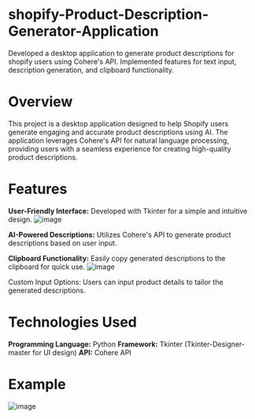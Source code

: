 # shopify-Product-Description-Generator-Application
Developed a desktop application to generate product  descriptions for shopify users using Cohere's API. Implemented  features for text input, description generation, and clipboard  functionality.

# Overview
This project is a desktop application designed to help Shopify users generate engaging and accurate product descriptions using AI. The application leverages Cohere's API for natural language processing, providing users with a seamless experience for creating high-quality product descriptions.

# Features
**User-Friendly Interface:** Developed with Tkinter for a simple and intuitive design.
![image](https://github.com/user-attachments/assets/f8657a82-f1a5-45c1-bf06-034b30650217)

**AI-Powered Descriptions:** Utilizes Cohere's API to generate product descriptions based on user input.

**Clipboard Functionality:** Easily copy generated descriptions to the clipboard for quick use.
![image](https://github.com/user-attachments/assets/84e18ce0-37e3-48f2-8795-4f40d236453e)

Custom Input Options: Users can input product details to tailor the generated descriptions.

# Technologies Used
**Programming Language:** Python
**Framework:** Tkinter (Tkinter-Designer-master for UI design)
**API:** Cohere API

# Example 
![image](https://github.com/user-attachments/assets/5248716a-cf3a-49aa-ac58-f28787361a2a)
